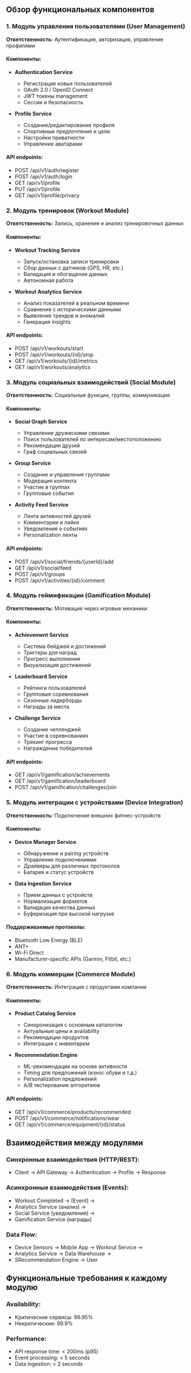 ## Обзор функциональных компонентов

### 1. Модуль управления пользователями (User Management)
**Ответственность:** Аутентификация, авторизация, управление профилями

#### Компоненты:
- **Authentication Service**
  - Регистрация новых пользователей
  - OAuth 2.0 / OpenID Connect
  - JWT токены management
  - Сессии и безопасность

- **Profile Service**
  - Создание/редактирование профиля
  - Спортивные предпочтения и цели
  - Настройки приватности
  - Управление аватарами

#### API endpoints:
  - POST /api/v1/auth/register
  - POST /api/v1/auth/login
  - GET /api/v1/profile
  - PUT /api/v1/profile
  - GET /api/v1/profile/privacy
   
### 2. Модуль тренировок (Workout Module)
**Ответственность:** Запись, хранение и анализ тренировочных данных

#### Компоненты:
- **Workout Tracking Service**
  - Запуск/остановка записи тренировки
  - Сбор данных с датчиков (GPS, HR, etc.)
  - Валидация и обогащение данных
  - Автономная работа

- **Workout Analytics Service**
  - Анализ показателей в реальном времени
  - Сравнение с историческими данными
  - Выявление трендов и аномалий
  - Генерация insights

#### API endpoints:
  - POST /api/v1/workouts/start
  - POST /api/v1/workouts/{id}/stop
  - GET /api/v1/workouts/{id}/metrics
  - GET /api/v1/workouts/analytics
 
### 3. Модуль социальных взаимодействий (Social Module)
**Ответственность:** Социальные функции, группы, коммуникация

#### Компоненты:
- **Social Graph Service**
  - Управление дружескими связями
  - Поиск пользователей по интересам/местоположению
  - Рекомендации друзей
  - Граф социальных связей

- **Group Service**
  - Создание и управление группами
  - Модерация контента
  - Участие в группах
  - Групповые события

- **Activity Feed Service**
  - Лента активностей друзей
  - Комментарии и лайки
  - Уведомления о событиях
  - Personalization ленты

#### API endpoints:
  - POST /api/v1/social/friends/{userId}/add
  - GET /api/v1/social/feed
  - POST /api/v1/groups
  - POST /api/v1/activities/{id}/comment
 
### 4. Модуль геймификации (Gamification Module)
**Ответственность:** Мотивация через игровые механики

#### Компоненты:
- **Achievement Service**
  - Система бейджей и достижений
  - Триггеры для наград
  - Прогресс выполнения
  - Визуализация достижений

- **Leaderboard Service**
  - Рейтинги пользователей
  - Групповые соревнования
  - Сезонные лидерборды
  - Награды за места

- **Challenge Service**
  - Создание челленджей
  - Участие в соревнованиях
  - Трекинг прогресса
  - Награждение победителей

#### API endpoints:
  - GET /api/v1/gamification/achievements
  - GET /api/v1/gamification/leaderboard
  - POST /api/v1/gamification/challenges/join
 
### 5. Модуль интеграции с устройствами (Device Integration)
**Ответственность:** Подключение внешних фитнес-устройств

#### Компоненты:
- **Device Manager Service**
  - Обнаружение и pairing устройств
  - Управление подключениями
  - Драйверы для различных протоколов
  - Батарея и статус устройств

- **Data Ingestion Service**
  - Прием данных с устройств
  - Нормализация форматов
  - Валидация качества данных
  - Буферизация при высокой нагрузке

#### Поддерживаемые протоколы:
- Bluetooth Low Energy (BLE)
- ANT+
- Wi-Fi Direct
- Manufacturer-specific APIs (Garmin, Fitbit, etc.)

### 6. Модуль коммерции (Commerce Module)
**Ответственность:** Интеграция с продуктами компании

#### Компоненты:
- **Product Catalog Service**
  - Синхронизация с основным каталогом
  - Актуальные цены и availability
  - Рекомендации продуктов
  - Интеграция с инвентарем

- **Recommendation Engine**
  - ML-рекомендации на основе активности
  - Timing для предложений (износ обуви и т.д.)
  - Personalization предложений
  - A/B тестирование алгоритмов

#### API endpoints:
  - GET /api/v1/commerce/products/recommended
  - POST /api/v1/commerce/notifications/wear
  - GET /api/v1/commerce/equipment/{id}/status
 
## Взаимодействия между модулями

### Синхронные взаимодействия (HTTP/REST):
  - Client → API Gateway → Authentication → Profile → Response
 
### Асинхронные взаимодействия (Events):
  - Workout Completed → [Event] →
  - Analytics Service (анализ) →
  - Social Service (уведомления) →
  - Gamification Service (награды)

### Data Flow:
  - Device Sensors → Mobile App → Workout Service →
  - Analytics Service → Data Warehouse →
  - SRecommendation Engine → User

## Функциональные требования к каждому модулю

### Availability:
- Критические сервисы: 99.95%
- Некритические: 99.9%

### Performance:
- API response time: < 200ms (p95)
- Event processing: < 5 seconds
- Data ingestion: < 2 seconds